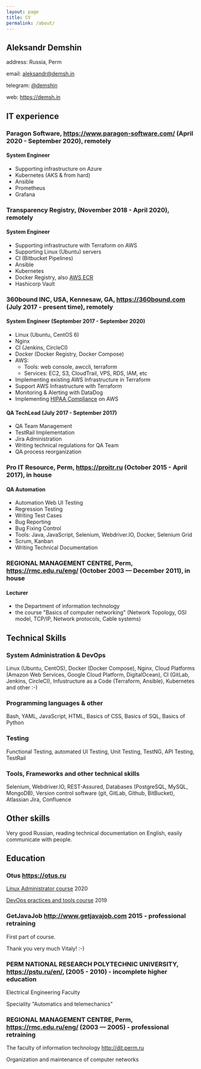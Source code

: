 ```yaml
---
layout: page
title: CV
permalink: /about/
---
```


## Aleksandr Demshin

address: Russia, Perm

email: [aleksandr@demsh.in](mailto:aleksandr@demsh.in)

telegram: [@demshin](https://t.me/demshin)

web: <https://demsh.in>

## IT experience

### Paragon Software, <https://www.paragon-software.com/> (April 2020 - September 2020), remotely

#### System Engineer

- Supporting infrastructure on Azure
- Kubernetes (AKS & from hard)
- Ansible
- Prometheus
- Grafana

### Transparency Registry, (November 2018 - April 2020), remotely

#### System Engineer

- Supporting infrastructure with Terraform on AWS
- Supporting Linux (Ubuntu) servers
- CI (Bitbucket Pipelines)
- Ansible
- Kubernetes
- Docker Registry, also [AWS ECR](https://aws.amazon.com/ecr/)
- Hashicorp Vault

### 360bound INC, USA, Kennesaw, GA, <https://360bound.com> (July 2017 - present time), remotely

#### System Engineer (September 2017 - September 2020)

- Linux (Ubuntu, CentOS 6)
- Nginx
- CI (Jenkins, CircleCI)
- Docker (Docker Registry, Docker Compose)
- AWS:
  - Tools: web console, awccli, terraform
  - Services: EC2, S3, CloudTrail, VPS, RDS, IAM, etc
- Implementing existing AWS Infrastructure in Terraform
- Support AWS Infrastructure with Terraform
- Monitoring & Alerting with DataDog
- Implementing [HIPAA Compliance](https://en.wikipedia.org/wiki/Health_Insurance_Portability_and_Accountability_Act) on AWS

#### QA TechLead (July 2017 - September 2017)

- QA Team Management
- TestRail Implementation
- Jira Administration
- Writing technical regulations for QA Team
- QA process reorganization

### Pro IT Resource, Perm, <https://proitr.ru> (October 2015 - April 2017), in house

#### QA Automation

- Automation Web UI Testing
- Regression Testing
- Writing Test Cases
- Bug Reporting
- Bug Fixing Control
- Tools: Java, JavaScript, Selenium, Webdriver.IO, Docker, Selenium Grid
- Scrum, Kanban
- Writing Technical Documentation

### REGIONAL MANAGEMENT CENTRE, Perm, <https://rmc.edu.ru/eng/> (October 2003 — December 2011), in house

#### Lecturer

- the Department of information technology
- the course "Basics of computer networking" (Network Topology, OSI model, TCP/IP, Network protocols, Cable systems)

## Technical Skills

### System Administration & DevOps

Linux (Ubuntu, CentOS), Docker (Docker Compose), Nginx, Cloud Platforms (Amazon Web Services, Google Cloud Platform, DigitalOcean), CI (GitLab, Jenkins, CircleCI), Infustructure as a Code (Terraform, Ansible), Kubernetes and other :-)

### Programming languages & other

Bash, YAML, JavaScript, HTML, Basics of CSS, Basics of SQL, Basics of Python

### Testing

Functional Testing, automated UI Testing, Unit Testing, TestNG, API Testing, TestRail

### Tools, Frameworks and other technical skills

Selenium, Webdriver.IO, REST-Assured, Databases (PostgreSQL, MySQL, MongoDB), Version control software (git, GitLab, Github, BitBucket), Atlassian Jira, Confluence

## Other skills

Very good Russian, reading technical documentation on English, easily communicate with people.

## Education

### Otus <https://otus.ru>

[Linux Administrator course](https://otus.ru/lessons/linux/) 2020

[DevOps practices and tools course](https://otus.ru/lessons/devops-praktiki-i-instrumenty/) 2019

### GetJavaJob <http://www.getjavajob.com> 2015 - professional retraining

First part of course.

Thank you very much Vitaly! :-)

### PERM NATIONAL RESEARCH POLYTECHNIC UNIVERSITY, <https://pstu.ru/en/>, (2005 - 2010) - incomplete higher education

Electrical Engineering Faculty

Speciality "Automatics and telemechanics"

### REGIONAL MANAGEMENT CENTRE, Perm, <https://rmc.edu.ru/eng/> (2003 — 2005) - professional retraining

The faculty of information technology <http://dit.perm.ru>

Organization and maintenance of computer networks
